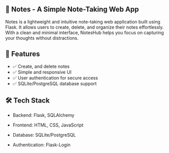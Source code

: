 ## 📝 Notes - A Simple Note-Taking Web App

Notes is a lightweight and intuitive note-taking web application built using Flask. It allows users to create, delete, and organize their notes effortlessly. With a clean and minimal interface, NotesHub helps you focus on capturing your thoughts without distractions.

## 🚀 Features

- ✅ Create, and delete notes
- ✅ Simple and responsive UI
- ✅ User authentication for secure access
- ✅ SQLite/PostgreSQL database support

## 🛠️ Tech Stack

- Backend: Flask, SQLAlchemy

- Frontend: HTML, CSS, JavaScript

- Database: SQLite/PostgreSQL

- Authentication: Flask-Login

